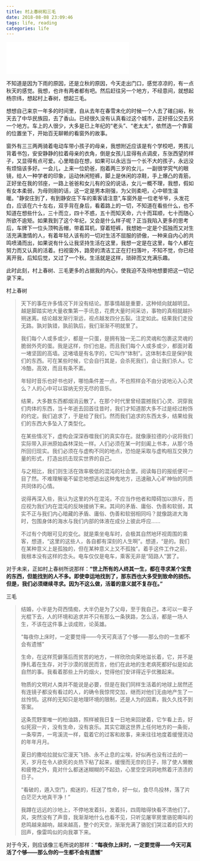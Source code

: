 ```yaml
---
title: 村上春树和三毛
date: 2018-08-08 23:09:46
tags: life, reading
categories: life
---
```

<iframe frameborder="no" border="0" marginwidth="0" marginheight="0" width=330 height=86 src="//music.163.com/outchain/player?type=2&id=410161216&auto=1&height=66"></iframe>

不知道是因为下雨的原因，还是立秋的原因，今天走出门口，感觉凉凉的，有一点秋天的感觉。我想，也许有两者都有吧。然后赶往另一个地方，不经意间，就想起杨宗纬，想起村上春树，想起三毛。

<!-- more -->

想想自己来京一年多的时间里，自从去年在春雪未化的时候一个人去了碓臼峪，秋天去了中华民族园，去了香山。已经很久没有认真看过这个城市，正好搭公交去另一个地方。车上的人很少，大多是已上年纪的“老头”、“老太太”，依然选一个靠窗的位置坐下，开始百无聊赖的看窗外的故事。

窗外有三三两两骑着电动车带小孩子的母亲，我想附近应该是有个学校吧，男孩儿背着书包，安安静静的拉着母亲的衣角，倒是女孩儿显得有点调皮，东张西望的样子，又显得有点可爱。心里暗自在想，如果可以永远当一个长不大的孩子，永远没有烦恼该多好。一会儿，上来一位奶爸，抱着两三岁的女儿，一副很学究气的眼镜，给人一种学者的印象，运动休闲短裤，脚上是休闲的凉鞋，手上爆凸的青筋，正好坐在我的邻座，一路上爸爸和女儿有的没的说话，女儿一概不理，我想，假如有女本柔弱，为母则刚的话，这一定是男本刚强，为父则柔吧，心中顿生温暖。"静安庄到了，有到静安庄下车的乘客请注意",车窗外是一位老爷爷，头发花白，应该在六十左右，双手背在身后，看着路上的一切，不知道在看些什么，也不知道在想些什么，三十而立，四十不惑，五十而知天命，六十而耳顺，七十而随心所欲不逾矩。如果我到了这个年纪，又会是什么样子呢？正当我陷入更多的思考后，车牌下一位头顶鸭舌帽，带着耳机，穿着短裤，我想她一定是个孤独而又对生活充满激情的人，有着年轻人该有的一切对生活不屈服的骄傲，一种来自内心的共鸣喷涌而出，如果说有什么让我坚持生活在这里，我想一定是在这里，每个人都在努力而又认真的活着。扫视窗外，路旁的清洁工正在打扫落叶，不知不觉，你已经离开我，后知后觉，又过了一个秋。生活就是这样，琐碎而又充满乐趣。

此时此刻，村上春树、三毛更多的占据我的内心，使我迫不及待地想要把这一切记录下来。

村上春树
>天下的事在许多情况下并没有结论。那事情越是重要，这种倾向就越明显。越是脚踏实地大量收集第一手讯息，花费大量时间采访，事物的真相就越扑朔迷离。结论越发渐行渐远，视点越发四分五裂。注定如此。结果我们走投无路。孰对孰错，孰前孰后，我们渐渐不明就里了。 
>
>我们每个人或多或少，都是一只蛋，是拥有独一无二的灵魂和包裹这灵魂的脆弱外壳的蛋。我是这样，你们也是。而且我们每个人或多或少，都面对着一堵坚固的高墙。这堵墙是有名字的，它叫作“体制”。这体制本应是保护我们的东西。可在某些时候，它会自行其是，会杀死我们，会让我们杀人。它冷酷，高效，而且有条不紊。 
>
>年轻时音乐也好书也好，哪怕条件差一点，不也照样会不由分说地沁入心灵么？人的心中可以容纳无穷无尽的音乐。
>
>结果，大多数东西都烟消云散了。在那个时代里曾经震撼我们心灵、洞穿我们肉体的东西，当十年逝去回首往昔时，我们才知道那大多不过是经过粉饰的约定。我们追求了，于是给了我们。然而我们追求的东西太多，结果给我们的东西大多坠入了类型化。 
>
>在某些情况下，虚构会深深吞噬我们的真实存在。就像康拉德的小说将我们实际带入非洲原始森林深处一样。人们必须在某一时刻阖上书本，从那个场所回归现实。我们必须在与虚构不同的地点，恐怕是采取与虚构相互交换力量的形式，打造出抗击现实世界的自己。 
>
>与之相比，我们则生活在效率极低的混沌的社会里。阅读每日的报纸便可一目了然。不难理解毫不留恋地想逃出这种鬼地方，迅速融入心旷神怡的同质共同体的心情。 
> 
>说得再深入些，我认为这里的外在混沌，不应当作他者和障碍加以排斥，而应视为我们内在混沌的反映接纳下来。其间的矛盾、庸俗、伪善和软弱，其实不正与我们内心暗藏的矛盾、庸俗、伪善和软弱相同吗？就像跳进大海时，包围身体的海水与我们内部的体液在成分上彼此呼应…… 
>
>不过有个肉眼可见的变化。就是乘坐电车时，会极其自然地环视周围的乘客，想道，“这里的这些人，各自都有深刻的人生啊”。想道，“是的。我们在某种意义上是孤独的，但在某种意义上又不孤独”。着手这件工作之前，我根本没有这样的念头。电车仅仅是电车，乘客无非是“陌路人”罢了。


对于未来，正如村上春树所说那样：**“世上所有的人终其一生，都在寻求某个宝贵的东西，但能找到的人不多。即使幸运地找到了，那东西也大多受到致命的损伤。但是，我们必须继续寻求。因为不这么做，活着的意义就不复存在。”**

三毛
>结婚，小半是为荷西情痴，大半仍是为了父母，至于我自己，本可以一辈子光棍下去，人的环境和追求并不只有那么一条狭路，怎么活，都是一场人生，不该在这件事上谈成败，论英雄。
>
>“每夜你上床时，一定要觉得——今天可真活了个够——那么你的一生都不会有遗憾”
>
>生命，在这样荒僻落后而贫苦的地方，一样欣欣向荣地滋长着，它，并不是挣扎着在生存，对于沙漠的居民而言，他们在此地的生老病死都好似是如此自然的事。我看着那些上升的烟火，觉得他们安详得近乎优雅起来。
>
>物质的文明对人类并不能说是必要，但是在我们同样生活着的地球上居然还有连镜子都没有看过的人，的确令我惊愕交加，继而对他们无由地产生了一丝怜悯。这样的无知只是地理环境的限制，还是人为的因素，我久久找不到答案。
>
>这条荒野里唯一的柏油路，照样被我日复一日地来回驶着，它乍看上去，好似死寂一片，没有生命，没有哀乐。其实它跟这世界上任何地方的一条街，一条窄弄，一弯溪流一样，载着它的过客和故事，来来往往地度着缓慢流动的年年月月。
>
>夏日的撒哈拉就似它漫天飞扬、永不止息的尘埃，好似再也没有过去的一天，岁月在令人欲死的炎热下粘了起来，缓慢而无奈的日子，除了使人懒散和疲倦之外，竟对什么都迷迷糊糊的不起劲，心里空空洞洞地熬着汗渍渍的日子。
>
>“看破的，遁入空门，痴迷的，枉送了性命，好一似，食尽鸟投林，落了片白茫茫大地真干净！”
>
>我蹲在远远的沙地上，不停地发着抖，发着抖，四周暗得快看不清他们了。风，突然没有了声音，我渐渐地什么也看不见，只听见屠宰房里骆驼嘶叫的悲鸣越来越响，越来越高，整个的天空，渐渐充满了骆驼们哭泣着的巨大的回声，像雷鸣似的向我罩下来。

对于今天，则应该像三毛所说的那样：**“每夜你上床时，一定要觉得——今天可真活了个够——那么你的一生都不会有遗憾”**




